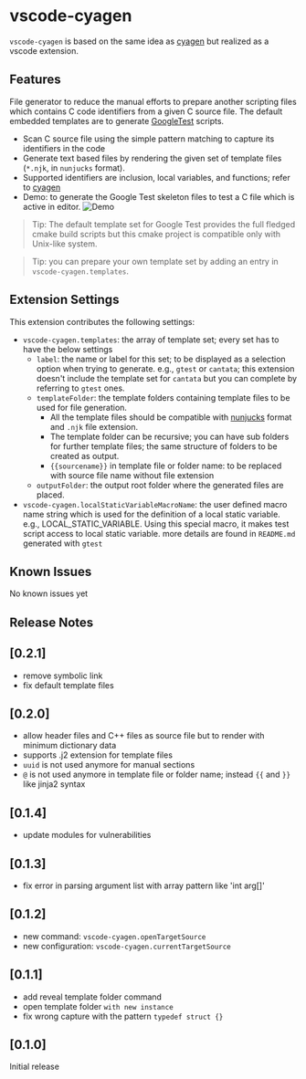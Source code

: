 # vscode-cyagen

`vscode-cyagen` is based on the same idea as [cyagen](https://crates.io/crates/cyagen) but realized as a vscode extension.

## Features

File generator to reduce the manual efforts to prepare another scripting files which contains C code identifiers from a given C source file. The default embedded templates are to generate [GoogleTest](https://google.github.io/googletest/) scripts.

- Scan C source file using the simple pattern matching to capture its identifiers in the code
- Generate text based files by rendering the given set of template files (`*.njk`, in `nunjucks` format).
- Supported identifiers are inclusion, local variables, and functions; refer to [cyagen](https://crates.io/crates/cyagen)
- Demo: to generate the Google Test skeleton files to test a C file which is active in editor.
  ![Demo](https://github.com/robinbreast/vscode-cyagen/blob/main/resources/images/vscode-cyagen-demo.gif?raw=true)

> Tip: The default template set for Google Test provides the full fledged cmake build scripts but this cmake project is compatible only with Unix-like system.

> Tip: you can prepare your own template set by adding an entry in `vscode-cyagen.templates`.

## Extension Settings

This extension contributes the following settings:

- `vscode-cyagen.templates`: the array of template set; every set has to have the below settings
  - `label`: the name or label for this set; to be displayed as a selection option when trying to generate. e.g., `gtest` or `cantata`; this extension doesn't include the template set for `cantata` but you can complete by referring to `gtest` ones.
  - `templateFolder`: the template folders containing template files to be used for file generation.
    - All the template files should be compatible with [nunjucks](https://mozilla.github.io/nunjucks/templating.html) format and `.njk` file extension.
    - The template folder can be recursive; you can have sub folders for further template files; the same structure of folders to be created as output.
    - `{{sourcename}}` in template file or folder name: to be replaced with source file name without file extension 
  - `outputFolder`: the output root folder where the generated files are placed.
- `vscode-cyagen.localStaticVariableMacroName`: the user defined macro name string which is used for the definition of a local static variable. e.g., LOCAL_STATIC_VARIABLE. Using this special macro, it makes test script access to local static variable. more details are found in `README.md` generated with `gtest`

## Known Issues

No known issues yet

## Release Notes

## [0.2.1]
- remove symbolic link
- fix default template files
## [0.2.0]
- allow header files and C++ files as source file but to render with minimum dictionary data
- supports .j2 extension for template files
- `uuid` is not used anymore for manual sections
- `@` is not used anymore in template file or folder name; instead `{{` and `}}` like jinja2 syntax
## [0.1.4]
- update modules for vulnerabilities
## [0.1.3]
- fix error in parsing argument list with array pattern like 'int arg[]'
## [0.1.2]
- new command: `vscode-cyagen.openTargetSource`
- new configuration: `vscode-cyagen.currentTargetSource`
## [0.1.1]
- add reveal template folder command
- open template folder `with new instance`
- fix wrong capture with the pattern `typedef struct {}`
## [0.1.0]
Initial release
